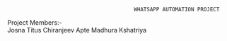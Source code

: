                                             WHATSAPP AUTOMATION PROJECT
                                            
Project Members:-                                            
    Josna Titus
    Chiranjeev Apte
    Madhura Kshatriya
